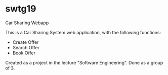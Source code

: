 # swtg19
Car Sharing Webapp

This is a Car Sharing System web application, with the following functions:
- Create Offer
- Search Offer
- Book Offer

Created as a project in the lecture "Software Engineering". Done as a group of 3.
